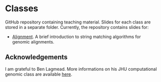 # Classes

GitHub repository containing teaching material. Slides for each class are stored in a separate folder. Currently, the repository contains slides for:

* [Alignment](/Alignment/). A brief introduction to string matching algorithms for genomic alignments.

## Acknowledgements

I am grateful to Ben Lagmead. More informations on his JHU computational genomic class are available [here](https://github.com/BenLangmead/comp-genomics-class).
